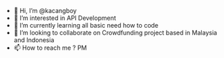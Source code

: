 - 👋 Hi, I’m @kacangboy
- 👀 I’m interested in API Development
- 🌱 I’m currently learning all basic need how to code
- 💞️ I’m looking to collaborate on Crowdfunding project based in Malaysia and Indonesia
- 📫 How to reach me ? PM

<!---
kacangboyoriginal/kacangboyoriginal is a ✨ special ✨ repository because its `README.md` (this file) appears on your GitHub profile.
You can click the Preview link to take a look at your changes.
--->
